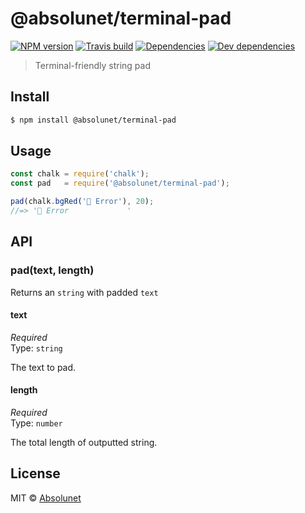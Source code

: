 # @absolunet/terminal-pad

[![NPM version](https://img.shields.io/npm/v/@absolunet/terminal-pad.svg)](https://www.npmjs.com/package/@absolunet/terminal-pad)
[![Travis build](https://api.travis-ci.org/absolunet/node-terminal-pad.svg?branch=master)](https://travis-ci.org/absolunet/node-terminal-pad/builds)
[![Dependencies](https://david-dm.org/absolunet/node-terminal-pad/status.svg)](https://david-dm.org/absolunet/node-terminal-pad)
[![Dev dependencies](https://david-dm.org/absolunet/node-terminal-pad/dev-status.svg)](https://david-dm.org/absolunet/node-terminal-pad?type=dev)

> Terminal-friendly string pad


## Install

```sh
$ npm install @absolunet/terminal-pad
```


## Usage

```js
const chalk = require('chalk');
const pad   = require('@absolunet/terminal-pad');

pad(chalk.bgRed('📛 Error'), 20);
//=> '📛 Error             '
```


## API

### pad(text, length)

Returns an `string` with padded `text`

#### text

*Required*  
Type: `string`  

The text to pad.

#### length

*Required*  
Type: `number`  

The total length of outputted string.



## License

MIT © [Absolunet](https://absolunet.com)
